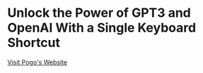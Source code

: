 # Unlock the Power of GPT3 and OpenAI With a Single Keyboard Shortcut

[Visit Pogo's Website](https://pogo.super.site/)
